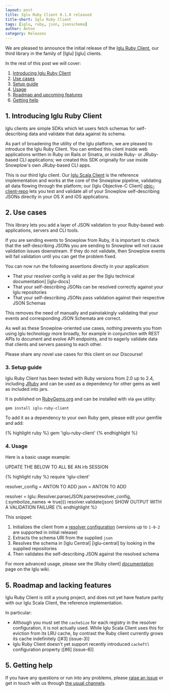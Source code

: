 ```yaml
---
layout: post
title: Iglu Ruby Client 0.1.0 released
title-short: Iglu Ruby Client
tags: [iglu, ruby, json, jsonschema]
author: Anton
category: Releases
---
```


We are pleased to announce the initial release of the [Iglu Ruby Client][repo], our third library in the family of [Iglu] [iglu] clients.

In the rest of this post we will cover:

1. [Introducing Iglu Ruby Client](/blog/2017-02-07-iglu-ruby-client-0.1.0-released/#intro)
2. [Use cases](/blog/2017-02-07-iglu-ruby-client-0.1.0-released/#use-cases)
3. [Setup guide](/blog/2017-02-07-iglu-ruby-client-0.1.0-released/#setup-guide)
4. [Usage](/blog/2017-02-07-iglu-ruby-client-0.1.0-released/#usage)
5. [Roadmap and upcoming features](/blog/2017-02-07-iglu-ruby-client-0.1.0-released/#roadmap)
6. [Getting help](/blog/2017-02-07-iglu-ruby-client-0.1.0-released/#help)

<!--more-->

<h2 id="intro">1. Introducing Iglu Ruby Client</h2>

Iglu clients are simple SDKs which let users fetch schemas for self-describing data and validate that data against its schema.

As part of broadening the utility of the Iglu platform, we are pleased to introduce the Iglu Ruby Client. You can embed this client inside web applications written in Ruby on Rails or Sinatra, or inside Ruby- or JRuby-based CLI applications; we created this SDK originally for use inside Snowplow's own JRuby-based CLI apps.

This is our third Iglu client. Our [Iglu Scala Client][scala-client-repo] is the reference implementation and works at the core of the Snowplow pipeline, validating all data flowing through the platform; our [Iglu Objective-C Client] [objc-client-repo] lets you test and validate all of your Snowplow self-describing JSONs directly in your OS X and iOS applications.

<h2 id="intro">2. Use cases</h2>

This library lets you add a layer of JSON validation to your Ruby-based web applications, servers and CLI tools.

If you are sending events to Snowplow from Ruby, it is important to check that the self-describing JSONs you are sending to Snowplow will not cause validation issues downstream. If they do not validate, then Snowplow events will fail validation until you can get the problem fixed.

You can now run the following assertions directly in your application:

* That your resolver config is valid as per the [Iglu technical documentation] [iglu-docs]
* That your self-describing JSONs can be resolved correctly against your Iglu repositories
* That your self-describing JSONs pass validation against their respective JSON Schemas

This removes the need of manually and painstakingly validating that your events and corresponding JSON Schemata are correct.

As well as these Snowplow-oriented use cases, nothing prevents you from using Iglu technology more broadly, for example in conjunction with REST APIs to document and evolve API endpoints, and to eagerly validate data that clients and servers passing to each other.

Please share any novel use cases for this client on our Discourse!

<h3 id="setup-guide">3. Setup guide</h3>

Iglu Ruby Client has been tested with Ruby versions from 2.0 up to 2.4, including [JRuby][jruby] and can be used as a dependency for other gems as well as included into jars.

It is published on [RubyGems.org][rubygems] and can be installed with via `gem` utility:

`gem install iglu-ruby-client`

To add it as a dependency to your own Ruby gem, please edit your gemfile and add:

{% highlight ruby %}
gem 'iglu-ruby-client'
{% endhighlight %}

<h3 id="usage">4. Usage</h3>

Here is a basic usage example:

UPDATE THE BELOW TO ALL BE AN irb SESSION

{% highlight ruby %}
require 'iglu-client'

resolver_config = ANTON TO ADD
json = ANTON TO ADD

resolver = Iglu::Resolver.parse(JSON.parse(resolver_config, {:symbolize_names => true}))
resolver.validate(json)
SHOW OUTPUT WITH A VALIDATION FAILURE
{% endhighlight %}

This snippet:

1. Initializes the client from a [resolver configuration][resolver-config] (versions up to `1-0-2` are supported in initial release)
2. Extracts the schema URI from the supplied `json`
3. Resolves the schema in [Iglu Central] [iglu-central] by looking in the supplied repositories
4. Then validates the self-describing JSON against the resolved schema

For more advanced usage, please see the [Ruby client] [documentation] page on the Iglu wiki.

<h2 id="roadmap">5. Roadmap and lacking features</h2>

Iglu Ruby Client is still a young project, and does not yet have feature parity with our Iglu Scala Client, the reference implementation.

In particular:

* Although you must set the `cacheSize` for each registry in the resolver configuration, it is not actually used. While Iglu Scala Client uses this for eviction from its LRU cache, by contrast the Ruby client currently grows its cache indefinitely ([#3] (issue-3)]
* Iglu Ruby Client doesn't yet support recently introduced `cacheTtl` configuration property ([#6] (issue-6)]

<h2 id="help">5. Getting help</h2>

If you have any questions or run into any problems, please [raise an issue][issues] or get in touch with us through [the usual channels][talk-to-us].

[iglu-repo]: https://github.com/snowplow/iglu

[scala-client-repo]: https://github.com/snowplow/iglu-scala-client
[objc-client-repo]: https://github.com/snowplow/iglu-objc-client
[resolver-config]: https://github.com/snowplow/iglu/wiki/Iglu-client-configuration

[rubygems]: https://rubygems.org/
[jruby]: http://jruby.org/
[warbler]: https://github.com/jruby/warbler

[documentation]: https://github.com/snowplow/iglu/wiki/Ruby-client

[repo]: https://github.com/snowplow/iglu-ruby-client
[issues]: https://github.com/snowplow/snowplow/iglu-ruby-client/issues
[issue-3]: https://github.com/snowplow/iglu-ruby-client/issues/3
[issue-6]: https://github.com/snowplow/iglu-ruby-client/issues/6
[talk-to-us]: https://github.com/snowplow/snowplow/wiki/Talk-to-us
